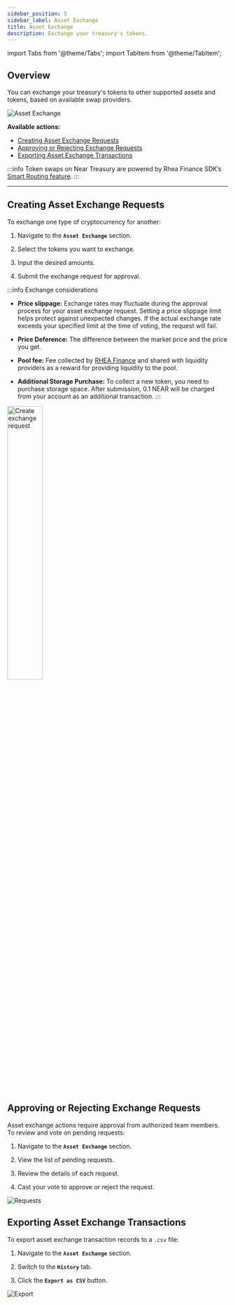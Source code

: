 ```yaml
---
sidebar_position: 5
sidebar_label: Asset Exchange
title: Asset Exchange
description: Exchange your treasury's tokens.
---
```

import Tabs from '@theme/Tabs';
import TabItem from '@theme/TabItem';

## Overview

You can exchange your treasury's tokens to other supported assets and tokens, based on available swap providers.

<div class="screenshot">

![Asset Exchange](/img/screens/asset-ex.png)

</div>

**Available actions:**

- [Creating Asset Exchange Requests](#creating-asset-exchange-requests)
- [Approving or Rejecting Exchange Requests](#approving-or-rejecting-exchange-requests)
- [Exporting Asset Exchange Transactions](#exporting-asset-exchange-transactions)

:::info
Token swaps on Near Treasury are powered by Rhea Finance SDK’s [Smart Routing feature](../help/exchange.md#rhea-auto-router).
:::

---

## Creating Asset Exchange Requests

To exchange one type of cryptocurrency for another:

1.  Navigate to the **`Asset Exchange`** section.
    
2.  Select the tokens you want to exchange.
    
3.  Input the desired amounts.
    
4.  Submit the exchange request for approval.

:::info Exchange considerations

- **Price slippage:** Exchange rates may fluctuate during the approval process for your asset exchange request.
  Setting a price slippage limit helps protect against unexpected changes. If the actual exchange rate exceeds your specified limit at the time of voting, the request will fail.

- **Price Deference:** The difference between the market price and the price you get.

- **Pool fee:** Fee collected by [RHEA Finance](../help/exchange.md) and shared with liquidity providers as a reward for providing liquidity to the pool.

- **Additional Storage Purchase:** To collect a new token, you need to purchase storage space. After submission, 0.1 NEAR will be charged from your account as an additional transaction.
:::

<div class="screenshot">
<img src="/img/assets/create.png" width="40%" alt="Create exchange request" />
</div>


## Approving or Rejecting Exchange Requests

Asset exchange actions require approval from authorized team members. To review and vote on pending requests:

1.  Navigate to the **`Asset Exchange`** section.
    
2.  View the list of pending requests.
    
3.  Review the details of each request.
    
4.  Cast your vote to approve or reject the request.

<div class="screenshot">

![Requests](/img/assets/approve.png)

</div>

## Exporting Asset Exchange Transactions

To export asset exchange transaction records to a `.csv` file:

1.  Navigate to the **`Asset Exchange`** section.
    
2.  Switch to the **`History`** tab.
    
3.  Click the **`Export as CSV`** button.


<div class="screenshot">

![Export](/img/assets/csv-export.png)

</div>
